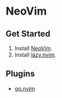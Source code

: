 # NeoVim

## Get Started

1. Install [NeoVim](https://github.com/neovim/neovim/blob/master/INSTALL.md).
2. Install [lazy.nvim](https://github.com/folke/lazy.nvim).

## Plugins

* [go.nvim](https://github.com/ray-x/go.nvim)
